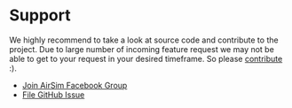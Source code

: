 # Support

We highly recommend to take a look at source code and contribute to the project. Due to large number of incoming feature request we may not be able to get to your request in your desired timeframe. So please [contribute](CONTRIBUTING.md) :).

* [Join AirSim Facebook Group](https://www.facebook.com/groups/1225832467530667/) 
* [File GitHub Issue](https://github.com/Microsoft/AirSim/issues)